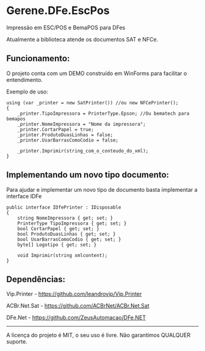 # Gerene.DFe.EscPos
Impressão em ESC/POS e BemaPOS para DFes

Atualmente a biblioteca atende os documentos SAT e NFCe.

Funcionamento:
----

O projeto conta com um DEMO construído em WinForms para facilitar o entendimento.

Exemplo de uso:
```
using (var _printer = new SatPrinter()) //ou new NFCePrinter();
{
	_printer.TipoImpressora = PrinterType.Epson; //Ou bematech para bemapos
	_printer.NomeImpressora = "Nome da impressora";
	_printer.CortarPapel = true;
	_printer.ProdutoDuasLinhas = false;
	_printer.UsarBarrasComoCodio = false;

	_printer.Imprimir(string_com_o_conteudo_do_xml);
}
```


Implementando um novo tipo documento:
----

Para ajudar e implementar um novo tipo de documento basta implementar a interface IDFe

```
public interface IDfePrinter : IDisposable
{
	string NomeImpressora { get; set; }
	PrinterType TipoImpressora { get; set; }
	bool CortarPapel { get; set; }
	bool ProdutoDuasLinhas { get; set; }
	bool UsarBarrasComoCodio { get; set; }
	byte[] Logotipo { get; set; }

	void Imprimir(string xmlcontent);
}
```

Dependências:
----

Vip.Printer - https://github.com/leandrovip/Vip.Printer

ACBr.Net.Sat - https://github.com/ACBrNet/ACBr.Net.Sat

DFe.Net - https://github.com/ZeusAutomacao/DFe.NET

----

A licença do projeto é MIT, o seu uso é livre.
Não garantimos QUALQUER suporte.
